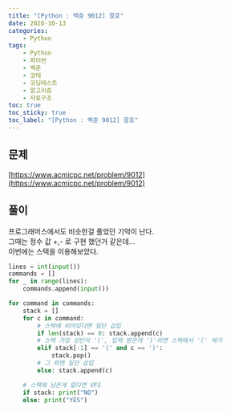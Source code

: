 ```yaml
---
title: "[Python : 백준 9012] 괄호"
date: 2020-10-13
categories:
    - Python
tags:
    - Python
    - 파이썬
    - 백준
    - 코테
    - 코딩테스트
    - 알고리즘
    - 자료구조
toc: true
toc_sticky: true
toc_label: "[Python : 백준 9012] 괄호"
---
```

## 문제
[https://www.acmicpc.net/problem/9012](https://www.acmicpc.net/problem/9012)

## 풀이
프로그래머스에서도 비슷한걸 풀었던 기억이 난다.  
그때는 정수 값 +,- 로 구현 했던거 같은데...  
이번에는 스택을 이용해보았다.  

```python
lines = int(input())
commands = []
for _ in range(lines):
    commands.append(input())

for command in commands:
    stack = []
    for c in command:
        # 스택에 비어있다면 일단 삽입
        if len(stack) == 0: stack.append(c)
        # 스택 가장 상단이 '(', 입력 받은게 ')'라면 스택에서 '(' 제거
        elif stack[-1] == '(' and c == ')':
            stack.pop()
        # 그 외엔 일단 삽입
        else: stack.append(c)

    # 스택에 남은게 없다면 VFS
    if stack: print("NO")
    else: print("YES")
```